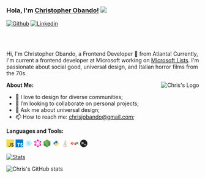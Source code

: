 ### Hola, I'm [Christopher Obando!](https://chrisobando.dev) <img src="https://raw.githubusercontent.com/MartinHeinz/MartinHeinz/master/wave.gif" width="30px">

[![Github](https://img.shields.io/badge/-Github-000?style=flat&logo=Github&logoColor=white)](https://github.com/chrisjobando)
[![Linkedin](https://img.shields.io/badge/-LinkedIn-blue?style=flat&logo=Linkedin&logoColor=white)](https://www.linkedin.com/in/chrisjobando/)


<br />
<br />

Hi, I'm Christopher Obando, a Frontend Developer 🚀 from Atlanta! Currently, I'm current a frontend developer at Microsoft working on [Microsoft Lists](https://www.microsoft.com/en-us/microsoft-365/microsoft-lists). I'm passionate about social good, universal design, and Italian horror films from the 70s.

  <img align="right" alt="Chris's Logo" src="https://cdn.dribbble.com/users/2972275/screenshots/5746777/logo2.png" />

**About Me:**

- 🌱 I love to design for diverse communities; 
- 👯 I’m looking to collaborate on personal projects;
- 💬 Ask me about universal design;
- 📫 How to reach me: chrisjobando@gmail.com;

**Languages and Tools:**  

<code><img height="20" src="https://raw.githubusercontent.com/github/explore/80688e429a7d4ef2fca1e82350fe8e3517d3494d/topics/javascript/javascript.png"></code>
<code><img height="20" src="https://raw.githubusercontent.com/github/explore/80688e429a7d4ef2fca1e82350fe8e3517d3494d/topics/typescript/typescript.png"></code>
<code><img height="20" src="https://raw.githubusercontent.com/github/explore/80688e429a7d4ef2fca1e82350fe8e3517d3494d/topics/react/react.png"></code>
<code><img height="20" src="https://raw.githubusercontent.com/github/explore/80688e429a7d4ef2fca1e82350fe8e3517d3494d/topics/graphql/graphql.png"></code>
<code><img height="20" src="https://raw.githubusercontent.com/github/explore/80688e429a7d4ef2fca1e82350fe8e3517d3494d/topics/nodejs/nodejs.png"></code>
<code><img height="20" src="https://raw.githubusercontent.com/github/explore/80688e429a7d4ef2fca1e82350fe8e3517d3494d/topics/python/python.png"></code>
<code><img height="20" src="https://raw.githubusercontent.com/github/explore/80688e429a7d4ef2fca1e82350fe8e3517d3494d/topics/java/java.png"></code>
<code><img height="20" src="https://raw.githubusercontent.com/github/explore/80688e429a7d4ef2fca1e82350fe8e3517d3494d/topics/git/git.png"></code>
<code><img height="20" src="https://raw.githubusercontent.com/github/explore/80688e429a7d4ef2fca1e82350fe8e3517d3494d/topics/terminal/terminal.png"></code>

[![Stats](https://github-readme-stats.vercel.app/api/top-langs/?username=chrisjobando&hide_border=true&layout=compact&hide=html)](https://github.com/anuraghazra/github-readme-stats)

![Chris's GitHub stats](https://github-readme-stats.vercel.app/api?username=chrisjobando&show_icons=true&hide_border=true)
